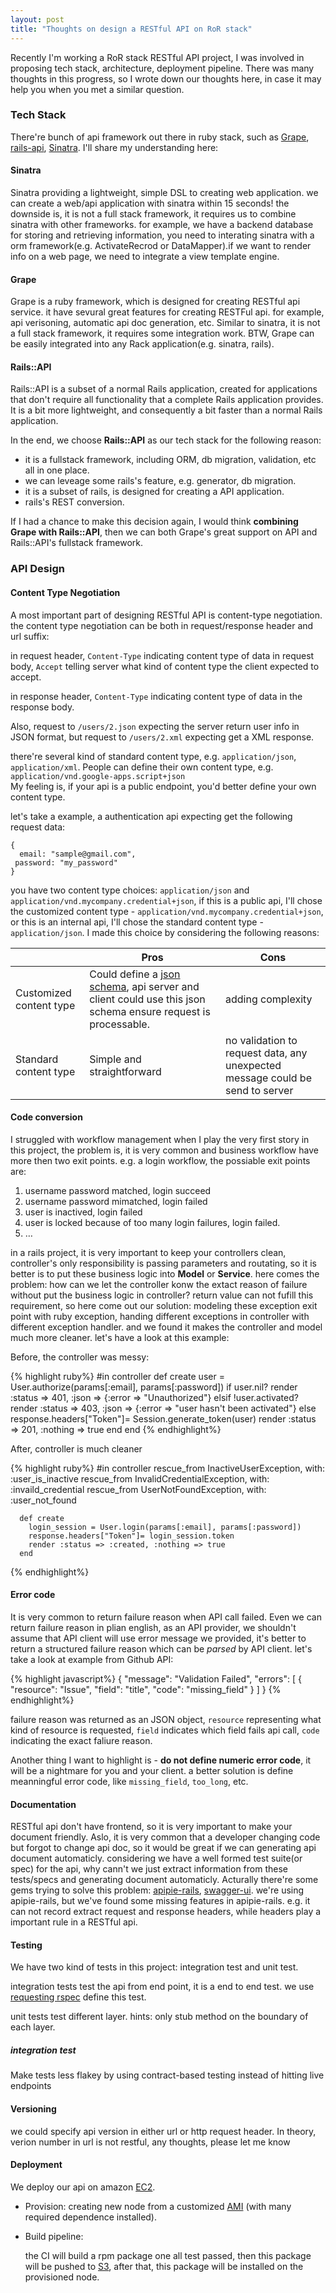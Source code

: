 ```yaml
---
layout: post
title: "Thoughts on design a RESTful API on RoR stack"
---
```

Recently I'm working a RoR stack RESTful API project, I was involved in proposing tech stack, architecture, deployment pipeline. There was many thoughts in this progress, so I wrote down our thoughts here, in case it may help you when you met a similar question.

### Tech Stack

There're bunch of api framework out there in ruby stack, such as [Grape](https://github.com/intridea/grape), [rails-api](https://github.com/rails-api/rails-api), [Sinatra](https://github.com/bmizerany/sinatra). I'll share my understanding here:

#### Sinatra
Sinatra providing a lightweight, simple DSL to creating web application. we can create a web/api application with sinatra within 15 seconds! the downside is, it is not a full stack framework, it requires us to combine sinatra with other frameworks. for example, we have a backend database for storing and retrieving information, you need to interating sinatra with a orm framework(e.g. ActivateRecrod or DataMapper).if we want to render info on a web page, we need to integrate a view template engine.

#### Grape
Grape is a ruby framework, which is designed for creating RESTful api service. it have sevural great features for creating RESTFul api. for example, api verisoning, automatic api doc generation, etc. Similar to sinatra, it is not a full stack framework, it requires some integration work. BTW, Grape can be easily integrated into any Rack application(e.g. sinatra, rails).

#### Rails::API
Rails::API is a subset of a normal Rails application, created for applications that don't require all functionality that a complete Rails application provides. It is a bit more lightweight, and consequently a bit faster than a normal Rails application. 

In the end, we choose **Rails::API** as our tech stack for the following reason:

+ it is a fullstack framework, including ORM, db migration, validation, etc all in one place.
+ we can leveage some rails's feature, e.g. generator, db migration.
+ it is a subset of rails, is designed for creating a API application.
+ rails's REST conversion.

If I had a chance to make this decision again, I would think **combining Grape with Rails::API**, then we can both Grape's great support on API and Rails::API's fullstack framework.

### API Design
#### Content Type Negotiation


A most important part of designing RESTful API is content-type negotiation. the content type negotiation can be both in request/response header and url suffix:

in request header, `Content-Type` indicating content type of data in request body, `Accept` telling server what kind of content type the client expected to accept.  

in response header, `Content-Type` indicating content type of data in the response body.    

Also, request to `/users/2.json` expecting the server return user info in JSON format, but request to `/users/2.xml` expecting get a XML response.

there're several kind of standard content type, e.g. `application/json`, `application/xml`. 
People can define their own content type, e.g. `application/vnd.google-apps.script+json`  
My feeling is, if your api is a public endpoint, you'd better define your own content type. 

let's take a example, a authentication api expecting get the following request data:

    {
      email: "sample@gmail.com",
     password: "my_password"
    }

you have two content type choices: `application/json` and `application/vnd.mycompany.credential+json`, if this is a public api, I'll chose the customized content type - `application/vnd.mycompany.credential+json`, or this is an internal api, I'll chose the standard content type - `application/json`. I made this choice by considering the following reasons:


|                               | Pros                                                                                                                                    | Cons                                                                           |
| ----------------------------- | --------------------------------------------------------------------------------------------------------------------------------------- | ------------------------------------------------------------------------------ |
| Customized content type       | Could define a [json schema](http://json-schema.org/), api server and client could use this json schema ensure request is processable.  | adding complexity                                                              
| Standard content type         | Simple and straightforward                                                                                                              | no validation to request data, any unexpected message could be send to server  


#### Code conversion

I struggled with workflow management when I play the very first story in this project, the problem is, it is very common and business workflow have more then two exit points. e.g. a login workflow, the possiable exit points are:

1. username password matched, login succeed
2. username password mimatched, login failed
3. user is inactived, login failed
4. user is locked because of too many login failures, login failed.
5. …

in a rails project, it is very important to keep your controllers clean, controller's only responsibility is passing parameters and routating, so it is better is to put these business logic into **Model** or **Service**. here comes the problem: how can we let the controller konw the extact reason of failure without put the business logic in controller? return value can not fufill this requirement, so here come out our solution: modeling these exception exit point with ruby exception, handing different exceptions in controller with different exception handler. and we found it makes the controller and model much more cleaner. let's have a look at this example:


Before, the controller was messy:

{% highlight ruby%}
      #in controller
      def create
        user = User.authorize(params[:email], params[:password])
        if user.nil?
          render :status => 401, :json => {:error => "Unauthorized"}
        elsif !user.activated?
          render :status => 403, :json => {:error => "user hasn't been activated"}
        else
          response.headers["Token"]= Session.generate_token(user)
          render :status => 201, :nothing => true
        end
      end
{% endhighlight%}

After, controller is much cleaner

{% highlight ruby%}
      #in controller
      rescue_from InactiveUserException, with: :user_is_inactive
      rescue_from InvalidCredentialException, with: :invaild_credential
      rescue_from UserNotFoundException, with: :user_not_found

      def create
        login_session = User.login(params[:email], params[:password])
        response.headers["Token"]= login_session.token
        render :status => :created, :nothing => true
      end
{% endhighlight%}

#### Error code
It is very common to return failure reason when API call failed. Even we can return failure reason in plian english, as an API provider, we shouldn't assume that API client will use error message we provided, it's better to return a structured failure reason which can be *parsed* by API client. let's take a look at example from Github API:

{% highlight javascript%}
    {
      "message": "Validation Failed",
        "errors": [
        {
          "resource": "Issue",
          "field": "title",
          "code": "missing_field"
        }
      ]
    }
{% endhighlight%}

failure reason was returned as an JSON object, `resource` representing what kind of resource is requested, `field` indicates which field fails api call, `code` indicating the exact faliure reason. 

Another thing I want to highlight is - **do not define numeric error code**, it will be a nightmare for you and your client. a better solution is define meanningful error code, like `missing_field`, `too_long`, etc.

#### Documentation
RESTful api don't have frontend, so it is very important to make your document friendly. Aslo, it is very common that a developer changing code but forgot to change api doc, so it would be great if we can generating api document automaticly. considering we have a well formed test suite(or spec) for the api, why cann't we just extract information from these tests/specs and generating document automaticly. Acturally there're some gems trying to solve this problem: [apipie-rails](https://github.com/Pajk/apipie-rails), [swagger-ui](https://github.com/wordnik/swagger-ui).
we're using apipie-rails, but we've found some missing features in apipie-rails. e.g. it can not record extract request and response headers, while headers play a important rule in a RESTful api.


#### Testing
We have two kind of tests in this project: integration test and unit test.

integration tests test the api from end point, it is a end to end test. we use [requesting rspec](https://github.com/rspec/rspec-rails#request-specs) define this test.  

unit tests test different layer. hints: only stub method on the boundary of each layer.

##### integration test
Make tests less flakey by using contract-based testing instead of hitting live endpoints


#### Versioning

we could specify api version in either url or http request header. In theory, verion number in url is not restful, any thoughts, please let me know

#### Deployment

We deploy our api on amazon [EC2](http://en.wikipedia.org/wiki/Amazon_Elastic_Compute_Cloud).

+ Provision:
  creating new node from a customized [AMI](http://en.wikipedia.org/wiki/Amazon_Machine_Image) (with many required dependence installed). 

+ Build pipeline:

  the CI will build a rpm package one all test passed, then this package will be pushed to [S3](http://en.wikipedia.org/wiki/Amazon_S3), after that, this package will be installed on the provisioned node.
